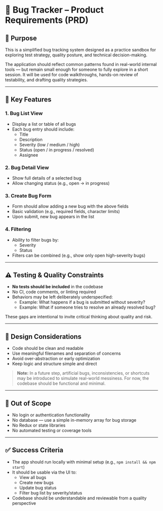 # 🐛 Bug Tracker – Product Requirements (PRD)

## 🎯 Purpose

This is a simplified bug tracking system designed as a practice sandbox for exploring test strategy, quality posture, and technical decision-making.

The application should reflect common patterns found in real-world internal tools — but remain small enough for someone to fully explore in a short session. It will be used for code walkthroughs, hands-on review of testability, and drafting quality strategies.

---

## 🧩 Key Features

### 1. Bug List View
- Display a list or table of all bugs
- Each bug entry should include:
  - Title
  - Description
  - Severity (low / medium / high)
  - Status (open / in progress / resolved)
  - Assignee

### 2. Bug Detail View
- Show full details of a selected bug
- Allow changing status (e.g., open → in progress)

### 3. Create Bug Form
- Form should allow adding a new bug with the above fields
- Basic validation (e.g., required fields, character limits)
- Upon submit, new bug appears in the list

### 4. Filtering
- Ability to filter bugs by:
  - Severity
  - Status
- Filters can be combined (e.g., show only open high-severity bugs)

---

## ⚠️ Testing & Quality Constraints

- **No tests should be included** in the codebase
- No CI, code comments, or linting required
- Behaviors may be left deliberately underspecified:
  - Example: What happens if a bug is submitted without severity?
  - Example: What if someone tries to resolve an already resolved bug?

These gaps are intentional to invite critical thinking about quality and risk.

---

## 🧠 Design Considerations

- Code should be clean and readable
- Use meaningful filenames and separation of concerns
- Avoid over-abstraction or early optimization
- Keep logic and structure simple and direct

> **Note:** In a future step, artificial bugs, inconsistencies, or shortcuts may be introduced to simulate real-world messiness. For now, the codebase should be functional and minimal.

---

## 🚫 Out of Scope

- No login or authentication functionality
- No database — use a simple in-memory array for bug storage
- No Redux or state libraries
- No automated testing or coverage tools

---

## ✅ Success Criteria

- The app should run locally with minimal setup (e.g., `npm install && npm start`)
- It should be usable via the UI to:
  - View all bugs
  - Create new bugs
  - Update bug status
  - Filter bug list by severity/status
- Codebase should be understandable and reviewable from a quality perspective
